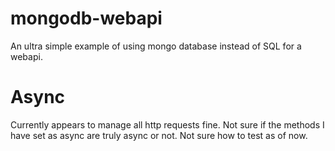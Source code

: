 # mongodb-webapi
An ultra simple example of using mongo database instead of SQL for a webapi.

# Async
Currently appears to manage all http requests fine. Not sure if the methods I have set as async are truly async or not. Not sure how to test as of now.
